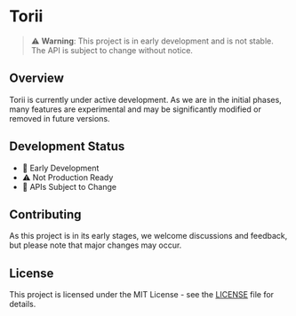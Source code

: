 # Torii

> ⚠️ **Warning**: This project is in early development and is not stable. The API is subject to change without notice.

## Overview

Torii is currently under active development. As we are in the initial phases, many features are experimental and may be significantly modified or removed in future versions.

## Development Status

- 🚧 Early Development
- ⚠️ Not Production Ready
- 📝 APIs Subject to Change

## Contributing

As this project is in its early stages, we welcome discussions and feedback, but please note that major changes may occur.

## License

This project is licensed under the MIT License - see the [LICENSE](../LICENSE) file for details.
